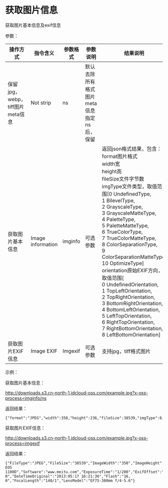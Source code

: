 # 获取图片信息

获取图片基本信息及exif信息

参数：

|操作方式|指令含义|参数格式|参数说明|结果说明|
|-|-|-|-|-|
|保留jpg，webp，tiff图片meta信息|Not strip|ns|默认去除所有格式图片meta信息<br>指定ns后，保留||
|获取图片基本信息|Image information|imginfo|可选参数|返回json格式结果，包含：<br>format图片格式<br>width宽<br>height高<br>fileSize文件字节数<br>imgType文件类型，取值范围[0 UndefinedType,<br>1 BilevelType,<br>2 GrayscaleType,<br>3 GrayscaleMatteType,<br>4 PaletteType,<br>5 PaletteMatteType,<br>6 TrueColorType,<br>7 TrueColorMatteType,<br>8 ColorSeparationType,<br>9 ColorSeparationMatteType,<br>10 OptimizeType]<br>orientation原始EXIF方向，取值范围[<br>0 UndefinedOrientation,<br>1 TopLeftOrientation,<br>2 TopRightOrientation,<br>3  BottomRightOrientation,<br>4 BottomLeftOrientation,<br>5 LeftTopOrientation,<br>6 RightTopOrientation,<br>7 RightBottomOrientation,<br>8 LeftBottomOrientation]|
|获取图片EXIF信息|Image EXIF|Imgexif|可选参数|支持jpg，tiff格式图片| 

示例：

获取图片基本信息：

http://downloads.s3.cn-north-1.jdcloud-oss.com/example.jpg?x-oss-process=imginfo/ns

返回结果：
```
{"format":"JPEG","width":350,"height":236,"fileSize":38539,"imgType":6,"orientation":1}
```
获取图片EXIF信息：

http://downloads.s3.cn-north-1.jdcloud-oss.com/example.jpg?x-oss-process=imgexif

返回结果：
```
{"FileType":"JPEG","FileSize":"38539","ImageWidth":"350","ImageHeight":"236","Make":"Canon","Model":"Canon EOS 1100D","Software":"www.meitu.com","ExposureTime":"1/200","ExifOffset":"118","ExposureTime":"1/200","FNumber":"5/1","ISOSpeedRatings":"160, 0","DateTimeOriginal":"2013:05:17 16:21:36","Flash":"16, 0","FocalLength":"140/1","LensModel":"EF75-300mm f/4-5.6"}
```
